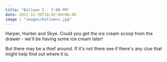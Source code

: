 ```yaml
---
title: "Balloon 2 - 7:00 PM"
date: 2022-12-30T18:02:00+06:00
image : "images/balloons.jpg"
---
```


Harper, Hunter and Skye.  Could you get the ice cream scoop from the drawer - we'll be having some ice cream later!  

But there may be a thief around.  If it's not there see if there's any clue that might help find out where it is.
